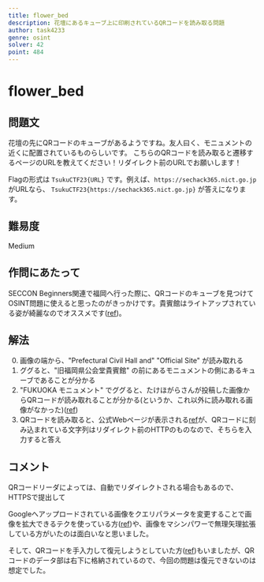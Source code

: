 ```yaml
---
title: flower_bed
description: 花壇にあるキューブ上に印刷されているQRコードを読み取る問題
author: task4233
genre: osint
solver: 42
point: 484
---
```


# flower_bed
## 問題文
花壇の先にQRコードのキューブがあるようですね。友人曰く、モニュメントの近くに配置されているものらしいです。
こちらのQRコードを読み取ると遷移するページのURLを教えてください！リダイレクト前のURLでお願いします！

Flagの形式は `TsukuCTF23{URL}` です。例えば、`https://sechack365.nict.go.jp` がURLなら、 `TsukuCTF23{https://sechack365.nict.go.jp}` が答えになります。

## 難易度
Medium

## 作問にあたって
SECCON Beginners関連で福岡へ行った際に、QRコードのキューブを見つけてOSINT問題に使えると思ったのがきっかけです。貴賓館はライトアップされている姿が綺麗なのでオススメです([ref](https://x.com/subtask4233/status/1718628463534653802))。

## 解法
0. 画像の端から、"Prefectural Civil Hall and" "Official Site" が読み取れる
1. ググると、"旧福岡県公会堂貴賓館" の前にあるモニュメントの側にあるキューブであることが分かる
2. "FUKUOKA モニュメント" でググると、たけほがらさんが投稿した画像からQRコードが読み取れることが分かる(というか、これ以外に読み取れる画像がなかった)([ref](https://lh3.googleusercontent.com/p/AF1QipM7qpnwOfTT7EEbFCcwJbkBHJpNCZpYbO58ltQY=s10000-w10000-h10000))
3. QRコードを読み取ると、公式Webページが表示される[ref](https://www.fukuokaken-kihinkan.jp/)が、QRコードに刻み込まれている文字列はリダイレクト前のHTTPのものなので、そちらを入力すると答え

## コメント
QRコードリーダによっては、自動でリダイレクトされる場合もあるので、HTTPSで提出して

Googleへアップロードされている画像をクエリパラメータを変更することで画像を拡大できるテクを使っている方([ref](https://hackmd.io/@eaint/tsukuctf-2023-writeup#osint---flower_bed-484pt))や、画像をマシンパワーで無理矢理拡張している方がいたのは面白いなと思いました。

そして、QRコードを手入力して復元しようとしていた方([ref](https://tan.hatenadiary.jp/entry/2023/12/12/013838#osint-medium-flower_bed-42-team-solved-484-points))もいましたが、QRコードのデータ部は右下に格納されているので、今回の問題は復元できないのは想定でした。
